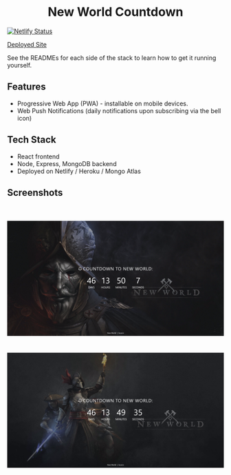 <h1 align="center">New World Countdown</h1>

[![Netlify Status](https://api.netlify.com/api/v1/badges/a7aa4160-940c-4fbb-8e3d-3282295d9ca7/deploy-status)](https://app.netlify.com/sites/new-world-countdown/deploys)

[Deployed Site](https://newworldcountdown.com)

See the READMEs for each side of the stack to learn how to get it running yourself.

## Features

- Progressive Web App (PWA) - installable on mobile devices.
- Web Push Notifications (daily notifications upon subscribing via the bell icon)

## Tech Stack

- React frontend
- Node, Express, MongoDB backend
- Deployed on Netlify / Heroku / Mongo Atlas

## Screenshots

<img src="./assets/Screenshot-1.png" style="margin-top: 36px;">

<img src="./assets/Screenshot-2.png" style="margin-top: 36px;">
